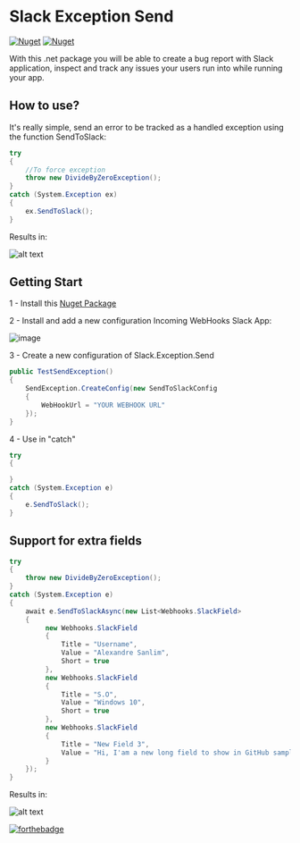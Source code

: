 # Slack Exception Send
[![Nuget](https://img.shields.io/nuget/dt/Slack.Exception.Send)](https://www.nuget.org/packages/Slack.Exception.Send)
[![Nuget](https://img.shields.io/nuget/v/Slack.Exception.Send)](https://www.nuget.org/packages/Slack.Exception.Send)

With this .net package you will be able to create a bug report with Slack application, inspect and track any issues your users run into while running your app.


## How to use?
It's really simple, send an error to be tracked as a handled exception using the function SendToSlack:
```csharp
try
{
    //To force exception
    throw new DivideByZeroException();
}
catch (System.Exception ex)
{
    ex.SendToSlack();
}
```
Results in:

![alt text](https://i.imgur.com/Pc0MXIj.png)

## Getting Start

1 - Install this [Nuget Package](https://www.nuget.org/packages/Slack.Exception.Send)

2 - Install and add a new configuration Incoming WebHooks Slack App:

![image](https://user-images.githubusercontent.com/5353685/94029386-21f5d400-fd93-11ea-9148-e29bee9993aa.png)

3 - Create a new configuration of Slack.Exception.Send
```csharp
public TestSendException()
{
    SendException.CreateConfig(new SendToSlackConfig
    {
        WebHookUrl = "YOUR WEBHOOK URL"
    });
}
```
4 - Use in "catch"
```csharp
try
{

}
catch (System.Exception e)
{
    e.SendToSlack();
}
```    

## <a name="many_field"/> Support for extra fields
```csharp
try
{
    throw new DivideByZeroException();
}
catch (System.Exception e)
{
    await e.SendToSlackAsync(new List<Webhooks.SlackField>
    {
         new Webhooks.SlackField
         {
             Title = "Username",
             Value = "Alexandre Sanlim",
             Short = true
         },
         new Webhooks.SlackField
         {
             Title = "S.O",
             Value = "Windows 10",
             Short = true
         },
         new Webhooks.SlackField
         {
             Title = "New Field 3",
             Value = "Hi, I'am a new long field to show in GitHub sample 😎",
         }
    });
}
```
Results in:

![alt text](https://i.imgur.com/sjXiF91.png)


[![forthebadge](https://forthebadge.com/images/badges/built-with-love.svg)](https://forthebadge.com)




